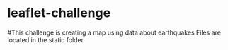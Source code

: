 # leaflet-challenge

  #This challenge is creating a map using data about earthquakes
  Files are located in the static folder 
